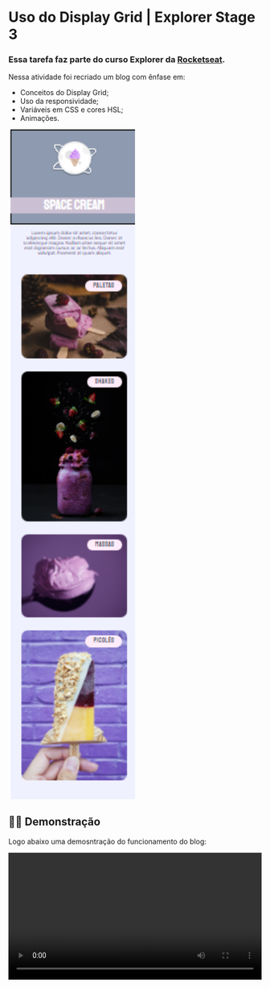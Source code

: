 # Uso do Display Grid | Explorer Stage 3

### Essa tarefa faz parte do curso Explorer da [Rocketseat](https://www.rocketseat.com.br).

Nessa atividade foi recriado um blog com ênfase em:

- Conceitos do Display Grid;
- Uso da responsividade;
- Variáveis em CSS e cores HSL;
- Animações.

<img src= "./github-img/project.png" width="50%">

## 👩‍💻 Demonstração

Logo abaixo uma demosntração do funcionamento do blog:

<video src="./github-img/IceCream.mp4" type="video/mp4" width="100%">
